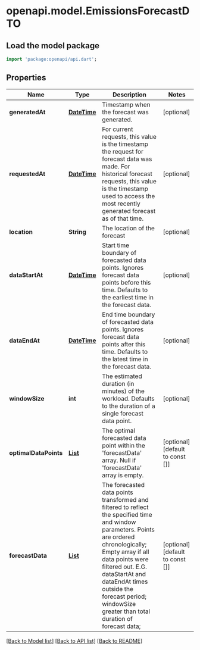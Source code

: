 # openapi.model.EmissionsForecastDTO

## Load the model package
```dart
import 'package:openapi/api.dart';
```

## Properties
Name | Type | Description | Notes
------------ | ------------- | ------------- | -------------
**generatedAt** | [**DateTime**](DateTime.md) | Timestamp when the forecast was generated. | [optional] 
**requestedAt** | [**DateTime**](DateTime.md) | For current requests, this value is the timestamp the request for forecast data was made.  For historical forecast requests, this value is the timestamp used to access the most   recently generated forecast as of that time. | [optional] 
**location** | **String** | The location of the forecast | [optional] 
**dataStartAt** | [**DateTime**](DateTime.md) | Start time boundary of forecasted data points. Ignores forecast data points before this time.  Defaults to the earliest time in the forecast data. | [optional] 
**dataEndAt** | [**DateTime**](DateTime.md) | End time boundary of forecasted data points. Ignores forecast data points after this time.  Defaults to the latest time in the forecast data. | [optional] 
**windowSize** | **int** | The estimated duration (in minutes) of the workload.  Defaults to the duration of a single forecast data point. | [optional] 
**optimalDataPoints** | [**List<EmissionsDataDTO>**](EmissionsDataDTO.md) | The optimal forecasted data point within the 'forecastData' array.  Null if 'forecastData' array is empty. | [optional] [default to const []]
**forecastData** | [**List<EmissionsDataDTO>**](EmissionsDataDTO.md) | The forecasted data points transformed and filtered to reflect the specified time and window parameters.  Points are ordered chronologically; Empty array if all data points were filtered out.  E.G. dataStartAt and dataEndAt times outside the forecast period; windowSize greater than total duration of forecast data; | [optional] [default to const []]

[[Back to Model list]](../README.md#documentation-for-models) [[Back to API list]](../README.md#documentation-for-api-endpoints) [[Back to README]](../README.md)


